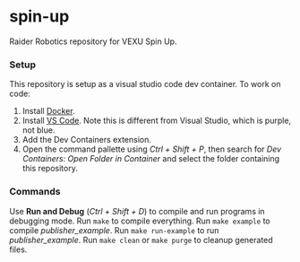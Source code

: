 # spin-up
Raider Robotics repository for VEXU Spin Up.

### Setup
This repository is setup as a visual studio code dev container. To work on code:
1. Install [Docker](https://www.docker.com/products/docker-desktop/).
2. Install [VS Code](https://code.visualstudio.com/). Note this is different from Visual Studio, which is purple, not blue.
3. Add the Dev Containers extension.
4. Open the command pallette using *Ctrl + Shift + P*, then search for *Dev Containers: Open Folder in Container* and select the folder containing this repository.

### Commands
Use **Run and Debug** (*Ctrl + Shift + D*) to compile and run programs in debugging mode.
Run `make` to compile everything.
Run `make example` to compile *publisher_example*.
Run `make run-example` to run *publisher_example*.
Run `make clean` or `make purge` to cleanup generated files.